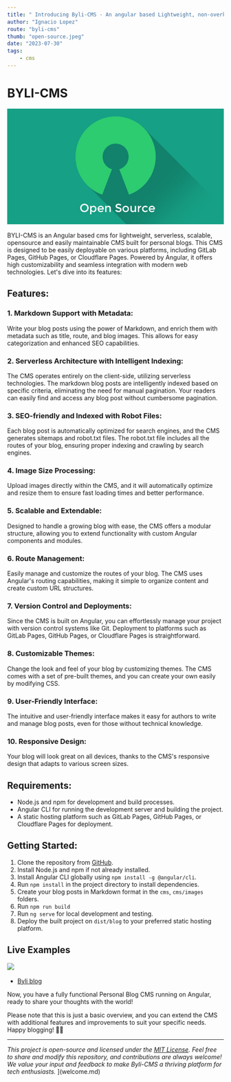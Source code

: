 ```yaml
---
title: " Introducing Byli-CMS - An angular based Lightweight, non-overkill, Open-Source, Serverless Solution"
author: "Ignacio Lopez"
route: "byli-cms"
thumb: "open-source.jpeg"
date: "2023-07-30"
tags:
    - cms
---
```

# BYLI-CMS

![](./cms/images/open-source.jpeg)

BYLI-CMS is an Angular based cms for lightweight, serverless, scalable, opensource and easily maintainable CMS built for personal blogs. This CMS is designed to be easily deployable on various platforms, including GitLab Pages, GitHub Pages, or Cloudflare Pages. Powered by Angular, it offers high customizability and seamless integration with modern web technologies. Let's dive into its features:

## Features:

### 1. Markdown Support with Metadata:

Write your blog posts using the power of Markdown, and enrich them with metadata such as title, route, and blog images. This allows for easy categorization and enhanced SEO capabilities.

### 2. Serverless Architecture with Intelligent Indexing:

The CMS operates entirely on the client-side, utilizing serverless technologies. The markdown blog posts are intelligently indexed based on specific criteria, eliminating the need for manual pagination. Your readers can easily find and access any blog post without cumbersome pagination.

### 3. SEO-friendly and Indexed with Robot Files:

Each blog post is automatically optimized for search engines, and the CMS generates sitemaps and robot.txt files. The robot.txt file includes all the routes of your blog, ensuring proper indexing and crawling by search engines.

### 4. Image Size Processing:

Upload images directly within the CMS, and it will automatically optimize and resize them to ensure fast loading times and better performance.

### 5. Scalable and Extendable:

Designed to handle a growing blog with ease, the CMS offers a modular structure, allowing you to extend functionality with custom Angular components and modules.

### 6. Route Management:

Easily manage and customize the routes of your blog. The CMS uses Angular's routing capabilities, making it simple to organize content and create custom URL structures.

### 7. Version Control and Deployments:

Since the CMS is built on Angular, you can effortlessly manage your project with version control systems like Git. Deployment to platforms such as GitLab Pages, GitHub Pages, or Cloudflare Pages is straightforward.

### 8. Customizable Themes:

Change the look and feel of your blog by customizing themes. The CMS comes with a set of pre-built themes, and you can create your own easily by modifying CSS.

### 9. User-Friendly Interface:

The intuitive and user-friendly interface makes it easy for authors to write and manage blog posts, even for those without technical knowledge.

### 10. Responsive Design:

Your blog will look great on all devices, thanks to the CMS's responsive design that adapts to various screen sizes.

## Requirements:

-   Node.js and npm for development and build processes.
-   Angular CLI for running the development server and building the project.
-   A static hosting platform such as GitLab Pages, GitHub Pages, or Cloudflare Pages for deployment.

## Getting Started:

1.  Clone the repository from [GitHub](https://github.com/igloar96/byli-cms/releases/tag/1.0.0).
2.  Install Node.js and npm if not already installed.
3.  Install Angular CLI globally using  `npm install -g @angular/cli`.
4.  Run  `npm install`  in the project directory to install dependencies.
5.  Create your blog posts in Markdown format in the  `cms`, `cms/images`  folders.
6. Run `npm run build` 
7.  Run  `ng serve`  for local development and testing.
8.  Deploy the built project on `dist/blog`  to your preferred static hosting platform.


## Live Examples
![](./cms/images/byli.jpg)
- [Byli blog](https://cms.byli.dev)

Now, you have a fully functional Personal Blog CMS running on Angular, ready to share your thoughts with the world!

Please note that this is just a basic overview, and you can extend the CMS with additional features and improvements to suit your specific needs. Happy blogging! 🚀📝

----------

_This project is open-source and licensed under the [MIT License](https://github.com/igloar96/byli-cms/blob/master/LICENSE). Feel free to share and modify this repository, and contributions are always welcome! We value your input and feedback to make Byli-CMS a thriving platform for tech enthusiasts._
](welcome.md)